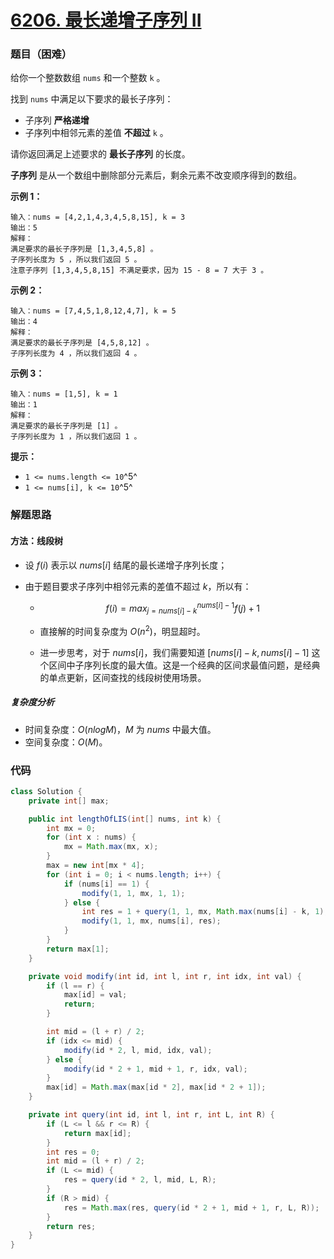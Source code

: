 # [6206. 最长递增子序列 II](https://leetcode.cn/problems/longest-increasing-subsequence-ii/)

### 题目（困难）

给你一个整数数组 `nums` 和一个整数 `k` 。

找到 `nums` 中满足以下要求的最长子序列：

* 子序列 **严格递增**
* 子序列中相邻元素的差值 **不超过** `k` 。

请你返回满足上述要求的 **最长子序列** 的长度。

**子序列** 是从一个数组中删除部分元素后，剩余元素不改变顺序得到的数组。

**示例 1：**

```
输入：nums = [4,2,1,4,3,4,5,8,15], k = 3
输出：5
解释：
满足要求的最长子序列是 [1,3,4,5,8] 。
子序列长度为 5 ，所以我们返回 5 。
注意子序列 [1,3,4,5,8,15] 不满足要求，因为 15 - 8 = 7 大于 3 。
```

**示例 2：**

```
输入：nums = [7,4,5,1,8,12,4,7], k = 5
输出：4
解释：
满足要求的最长子序列是 [4,5,8,12] 。
子序列长度为 4 ，所以我们返回 4 。
```

**示例 3：**

```
输入：nums = [1,5], k = 1
输出：1
解释：
满足要求的最长子序列是 [1] 。
子序列长度为 1 ，所以我们返回 1 。
```

**提示：**

* `1 <= nums.length <= 10`^5^
* `1 <= nums[i], k <= 10`^5^


### 解题思路

#### 方法：线段树

- 设 $f(i)$ 表示以 $nums[i]$ 结尾的最长递增子序列长度；

- 由于题目要求子序列中相邻元素的差值不超过 $k$，所以有：
  - $$
      f(i) = max_{j=nums[i]-k}^{nums[i]-1}{f(j)} + 1
      $$
  
  - 直接解的时间复杂度为 $O(n^2)$，明显超时。
  
  - 进一步思考，对于 $nums[i]$，我们需要知道 $[nums[i]-k, nums[i] - 1]$ 这个区间中子序列长度的最大值。这是一个经典的区间求最值问题，是经典的单点更新，区间查找的线段树使用场景。

##### 复杂度分析

- 时间复杂度：$O(nlogM)$，$M$ 为 $nums$ 中最大值。
- 空间复杂度：$O(M)$。

### 代码

```java
class Solution {
    private int[] max;

    public int lengthOfLIS(int[] nums, int k) {
        int mx = 0;
        for (int x : nums) {
            mx = Math.max(mx, x);
        }
        max = new int[mx * 4];
        for (int i = 0; i < nums.length; i++) {
            if (nums[i] == 1) {
                modify(1, 1, mx, 1, 1);
            } else {
                int res = 1 + query(1, 1, mx, Math.max(nums[i] - k, 1), nums[i] - 1);
                modify(1, 1, mx, nums[i], res);
            }
        }
        return max[1];
    }

    private void modify(int id, int l, int r, int idx, int val) {
        if (l == r) {
            max[id] = val;
            return;
        }

        int mid = (l + r) / 2;
        if (idx <= mid) {
            modify(id * 2, l, mid, idx, val);
        } else {
            modify(id * 2 + 1, mid + 1, r, idx, val);
        }
        max[id] = Math.max(max[id * 2], max[id * 2 + 1]);
    }

    private int query(int id, int l, int r, int L, int R) {
        if (L <= l && r <= R) {
            return max[id];
        }
        int res = 0;
        int mid = (l + r) / 2;
        if (L <= mid) {
            res = query(id * 2, l, mid, L, R);
        }
        if (R > mid) {
            res = Math.max(res, query(id * 2 + 1, mid + 1, r, L, R));
        }
        return res;
    }
}
```
